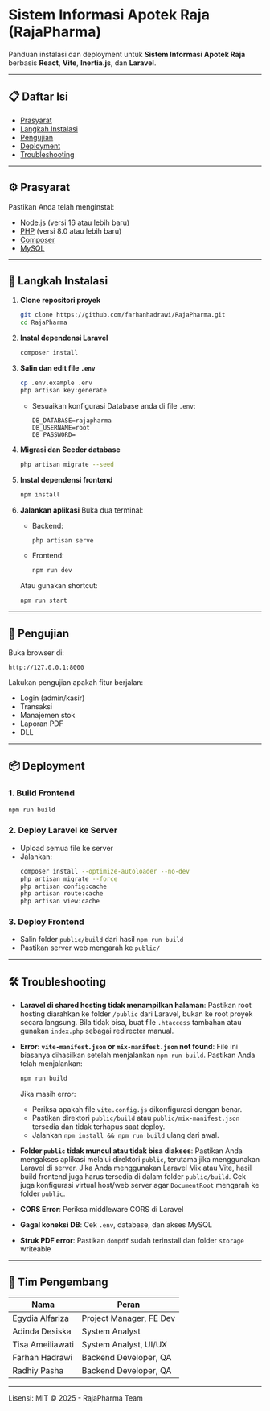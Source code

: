 # Sistem Informasi Apotek Raja (RajaPharma)

Panduan instalasi dan deployment untuk **Sistem Informasi Apotek Raja** berbasis **React**, **Vite**, **Inertia.js**, dan **Laravel**.

---

## 📋 Daftar Isi

- [Prasyarat](#prasyarat)
- [Langkah Instalasi](#langkah-instalasi)
- [Pengujian](#pengujian)
- [Deployment](#deployment)
- [Troubleshooting](#troubleshooting)

---

## ⚙️ Prasyarat

Pastikan Anda telah menginstal:

- [Node.js](https://nodejs.org/) (versi 16 atau lebih baru)
- [PHP](https://www.php.net/downloads.php) (versi 8.0 atau lebih baru)
- [Composer](https://getcomposer.org/)
- [MySQL](https://dev.mysql.com/downloads/)

---

## 🚀 Langkah Instalasi

1. **Clone repositori proyek**
   ```bash
   git clone https://github.com/farhanhadrawi/RajaPharma.git
   cd RajaPharma
   ```

2. **Instal dependensi Laravel**
   ```bash
   composer install
   ```

3. **Salin dan edit file `.env`**
   ```bash
   cp .env.example .env
   php artisan key:generate
   ```
   - Sesuaikan konfigurasi Database anda di file `.env`:
     ```
     DB_DATABASE=rajapharma
     DB_USERNAME=root
     DB_PASSWORD=
     ```

4. **Migrasi dan Seeder database**
   ```bash
   php artisan migrate --seed
   ```

5. **Instal dependensi frontend**
   ```bash
   npm install
   ```

6. **Jalankan aplikasi**
   Buka dua terminal:
   - Backend:
     ```bash
     php artisan serve
     ```
   - Frontend:
     ```bash
     npm run dev
     ```

   Atau gunakan shortcut:
   ```bash
   npm run start
   ```

---

## 🧪 Pengujian

Buka browser di:

```
http://127.0.0.1:8000
```

Lakukan pengujian apakah fitur berjalan:
- Login (admin/kasir)
- Transaksi
- Manajemen stok
- Laporan PDF
- DLL

---

## 📦 Deployment

### 1. Build Frontend
```bash
npm run build
```

### 2. Deploy Laravel ke Server
- Upload semua file ke server
- Jalankan:
  ```bash
  composer install --optimize-autoloader --no-dev
  php artisan migrate --force
  php artisan config:cache
  php artisan route:cache
  php artisan view:cache
  ```

### 3. Deploy Frontend
- Salin folder `public/build` dari hasil `npm run build`
- Pastikan server web mengarah ke `public/`

---

## 🛠 Troubleshooting
- **Laravel di shared hosting tidak menampilkan halaman**:
  Pastikan root hosting diarahkan ke folder `/public` dari Laravel, bukan ke root proyek secara langsung.
  Bila tidak bisa, buat file `.htaccess` tambahan atau gunakan `index.php` sebagai redirecter manual.
  
- **Error: `vite-manifest.json` or `mix-manifest.json` not found**:
  File ini biasanya dihasilkan setelah menjalankan `npm run build`. Pastikan Anda telah menjalankan:

  ```bash
  npm run build
  ```

  Jika masih error:
  - Periksa apakah file `vite.config.js` dikonfigurasi dengan benar.
  - Pastikan direktori `public/build` atau `public/mix-manifest.json` tersedia dan tidak terhapus saat deploy.
  - Jalankan `npm install && npm run build` ulang dari awal.

- **Folder `public` tidak muncul atau tidak bisa diakses**: Pastikan Anda mengakses aplikasi melalui direktori `public`, terutama jika menggunakan Laravel di server. Jika Anda menggunakan Laravel Mix atau Vite, hasil build frontend juga harus tersedia di dalam folder `public/build`. Cek juga konfigurasi virtual host/web server agar `DocumentRoot` mengarah ke folder `public`.

- **CORS Error**: Periksa middleware CORS di Laravel
  
- **Gagal koneksi DB**: Cek `.env`, database, dan akses MySQL
  
- **Struk PDF error**: Pastikan `dompdf` sudah terinstall dan folder `storage` writeable

---

## 👤 Tim Pengembang

| Nama                  | Peran                          |
|-----------------------|--------------------------------|
| Egydia Alfariza       | Project Manager, FE Dev        |
| Adinda Desiska        | System Analyst                 |
| Tisa Ameiliawati      | System Analyst, UI/UX          |
| Farhan Hadrawi        | Backend Developer, QA          |
| Radhiy Pasha          | Backend Developer, QA          |

---

Lisensi: MIT © 2025 - RajaPharma Team
